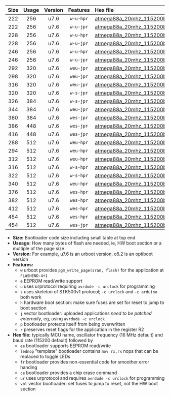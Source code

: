|Size|Usage|Version|Features|Hex file|
|:-:|:-:|:-:|:-:|:--|
|222|256|u7.6|`w-u-hpr`|[atmega88a_20mhz_115200bps_ur.hex](https://raw.githubusercontent.com/stefanrueger/urboot/main/atmega88a_20mhz_115200bps_ur.hex)|
|222|256|u7.6|`w-u-jpr`|[atmega88a_20mhz_115200bps_ur_vbl.hex](https://raw.githubusercontent.com/stefanrueger/urboot/main/atmega88a_20mhz_115200bps_ur_vbl.hex)|
|228|256|u7.6|`w-u-hpr`|[atmega88a_20mhz_115200bps_lednop_ur.hex](https://raw.githubusercontent.com/stefanrueger/urboot/main/atmega88a_20mhz_115200bps_lednop_ur.hex)|
|228|256|u7.6|`w-u-jpr`|[atmega88a_20mhz_115200bps_lednop_ur_vbl.hex](https://raw.githubusercontent.com/stefanrueger/urboot/main/atmega88a_20mhz_115200bps_lednop_ur_vbl.hex)|
|246|256|u7.6|`w-u-hpr`|[atmega88a_20mhz_115200bps_lednop_fr_ur.hex](https://raw.githubusercontent.com/stefanrueger/urboot/main/atmega88a_20mhz_115200bps_lednop_fr_ur.hex)|
|246|256|u7.6|`w-u-jpr`|[atmega88a_20mhz_115200bps_lednop_fr_ur_vbl.hex](https://raw.githubusercontent.com/stefanrueger/urboot/main/atmega88a_20mhz_115200bps_lednop_fr_ur_vbl.hex)|
|292|320|u7.6|`weu-jpr`|[atmega88a_20mhz_115200bps_ee_ur_vbl.hex](https://raw.githubusercontent.com/stefanrueger/urboot/main/atmega88a_20mhz_115200bps_ee_ur_vbl.hex)|
|298|320|u7.6|`weu-jpr`|[atmega88a_20mhz_115200bps_ee_lednop_ur_vbl.hex](https://raw.githubusercontent.com/stefanrueger/urboot/main/atmega88a_20mhz_115200bps_ee_lednop_ur_vbl.hex)|
|316|320|u7.6|`weu-jpr`|[atmega88a_20mhz_115200bps_ee_lednop_fr_ur_vbl.hex](https://raw.githubusercontent.com/stefanrueger/urboot/main/atmega88a_20mhz_115200bps_ee_lednop_fr_ur_vbl.hex)|
|320|320|u7.6|`w-s-jpr`|[atmega88a_20mhz_115200bps_vbl.hex](https://raw.githubusercontent.com/stefanrueger/urboot/main/atmega88a_20mhz_115200bps_vbl.hex)|
|326|384|u7.6|`w-s-jpr`|[atmega88a_20mhz_115200bps_lednop_vbl.hex](https://raw.githubusercontent.com/stefanrueger/urboot/main/atmega88a_20mhz_115200bps_lednop_vbl.hex)|
|344|384|u7.6|`weu-jpr`|[atmega88a_20mhz_115200bps_ee_lednop_fr_ce_ur_vbl.hex](https://raw.githubusercontent.com/stefanrueger/urboot/main/atmega88a_20mhz_115200bps_ee_lednop_fr_ce_ur_vbl.hex)|
|380|384|u7.6|`wes-jpr`|[atmega88a_20mhz_115200bps_ee_vbl.hex](https://raw.githubusercontent.com/stefanrueger/urboot/main/atmega88a_20mhz_115200bps_ee_vbl.hex)|
|386|448|u7.6|`wes-jpr`|[atmega88a_20mhz_115200bps_ee_lednop_vbl.hex](https://raw.githubusercontent.com/stefanrueger/urboot/main/atmega88a_20mhz_115200bps_ee_lednop_vbl.hex)|
|416|448|u7.6|`wes-jpr`|[atmega88a_20mhz_115200bps_ee_lednop_fr_vbl.hex](https://raw.githubusercontent.com/stefanrueger/urboot/main/atmega88a_20mhz_115200bps_ee_lednop_fr_vbl.hex)|
|288|512|u7.6|`weu-hpr`|[atmega88a_20mhz_115200bps_ee_ur.hex](https://raw.githubusercontent.com/stefanrueger/urboot/main/atmega88a_20mhz_115200bps_ee_ur.hex)|
|294|512|u7.6|`weu-hpr`|[atmega88a_20mhz_115200bps_ee_lednop_ur.hex](https://raw.githubusercontent.com/stefanrueger/urboot/main/atmega88a_20mhz_115200bps_ee_lednop_ur.hex)|
|312|512|u7.6|`weu-hpr`|[atmega88a_20mhz_115200bps_ee_lednop_fr_ur.hex](https://raw.githubusercontent.com/stefanrueger/urboot/main/atmega88a_20mhz_115200bps_ee_lednop_fr_ur.hex)|
|316|512|u7.6|`w-s-hpr`|[atmega88a_20mhz_115200bps.hex](https://raw.githubusercontent.com/stefanrueger/urboot/main/atmega88a_20mhz_115200bps.hex)|
|322|512|u7.6|`w-s-hpr`|[atmega88a_20mhz_115200bps_lednop.hex](https://raw.githubusercontent.com/stefanrueger/urboot/main/atmega88a_20mhz_115200bps_lednop.hex)|
|340|512|u7.6|`weu-hpr`|[atmega88a_20mhz_115200bps_ee_lednop_fr_ce_ur.hex](https://raw.githubusercontent.com/stefanrueger/urboot/main/atmega88a_20mhz_115200bps_ee_lednop_fr_ce_ur.hex)|
|376|512|u7.6|`wes-hpr`|[atmega88a_20mhz_115200bps_ee.hex](https://raw.githubusercontent.com/stefanrueger/urboot/main/atmega88a_20mhz_115200bps_ee.hex)|
|382|512|u7.6|`wes-hpr`|[atmega88a_20mhz_115200bps_ee_lednop.hex](https://raw.githubusercontent.com/stefanrueger/urboot/main/atmega88a_20mhz_115200bps_ee_lednop.hex)|
|412|512|u7.6|`wes-hpr`|[atmega88a_20mhz_115200bps_ee_lednop_fr.hex](https://raw.githubusercontent.com/stefanrueger/urboot/main/atmega88a_20mhz_115200bps_ee_lednop_fr.hex)|
|454|512|u7.6|`wes-hpr`|[atmega88a_20mhz_115200bps_ee_lednop_fr_ce.hex](https://raw.githubusercontent.com/stefanrueger/urboot/main/atmega88a_20mhz_115200bps_ee_lednop_fr_ce.hex)|
|454|512|u7.6|`wes-jpr`|[atmega88a_20mhz_115200bps_ee_lednop_fr_ce_vbl.hex](https://raw.githubusercontent.com/stefanrueger/urboot/main/atmega88a_20mhz_115200bps_ee_lednop_fr_ce_vbl.hex)|

- **Size:** Bootloader code size including small table at top end
- **Useage:** How many bytes of flash are needed, ie, HW boot section or a multiple of the page size
- **Version:** For example, u7.6 is an urboot version, o5.2 is an optiboot version
- **Features:**
  + `w` urboot provides `pgm_write_page(sram, flash)` for the application at `FLASHEND-4+1`
  + `e` EEPROM read/write support
  + `u` uses urprotocol requiring `avrdude -c urclock` for programming
  + `s` uses skeleton of STK500v1 protocol; `-c urclock` and `-c arduino` both work
  + `h` hardware boot section: make sure fuses are set for reset to jump to boot section
  + `j` vector bootloader: uploaded applications *need to be patched externally*, eg, using `avrdude -c urclock`
  + `p` bootloader protects itself from being overwritten
  + `r` preserves reset flags for the application in the register R2
- **Hex file:** typically MCU name, oscillator frequency (16 MHz default) and baud rate (115200 default) followed by
  + `ee` bootloader supports EEPROM read/write
  + `lednop` "template" bootloader contains `mov rx,rx` nops that can be replaced to toggle LEDs
  + `fr` bootloader provides non-essential code for smoother error handing
  + `ce` bootloader provides a chip erase command
  + `ur` uses urprotocol and requires `avrdude -c urclock` for programming
  + `vbl` vector bootloader: set fuses to jump to reset, not the HW boot section
